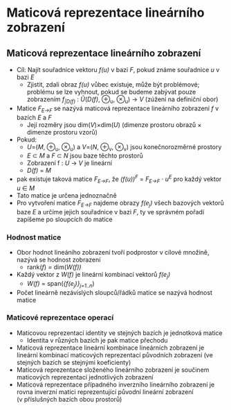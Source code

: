 # Maticová reprezentace lineárnı́ho zobrazenı́

## Maticová reprezentace lineárního zobrazení

* Cíl: Najít souřadnice vektoru _f(u)_ v bazi _F_, pokud známe souřadnice _u_ v bazi _E_
  * Zjistit, zdali obraz _f(u)_ vůbec existuje, může být problémové; problému se lze vyhnout, pokud se budeme zabývat pouze zobrazením _f<sub>|D(f)</sub>_ : _Ũ_(_D(f)_, ⊕<sub>u</sub>, ⊗<sub>u</sub>) → _V_ (zúžení na definiční obor)
* Matice _F<sub>E→F</sub>_ se nazývá maticová reprezentace lineárního zobrazení _f_ v bazích _E_ a _F_
  * Její rozměry jsou dim(_V_)×dim(_U_) (dimenze prostoru obrazů × dimenze prostoru vzorů)
* Pokud:
  * _U_=(_M_, ⊕<sub>u</sub>, ⊗<sub>u</sub>) a _V_=(_N_, ⊕<sub>v</sub>, ⊗<sub>v</sub>) jsou konečnorozměrné prostory
  * _E_ ⊂ _M_ a _F_ ⊂ _N_ jsou baze těchto prostorů
  * Zobrazení f : _U_ → _V_ je lineární
  * _D(f)_ = _M_
* pak existuje taková matice _F<sub>E→F</sub>_, že _(f(u))<sup>F</sup>_ = _F<sub>E→F</sub>_ ⋅ _u<sup>E</sup>_ pro každý vektor _u_ ∈ _M_
* Tato matice je určena jednoznačně
* Pro vytvoření matice _F<sub>E→F</sub>_ najdeme obrazy _f(e<sub>j</sub>)_ všech bazových vektorů baze _E_ a určíme jejich souřadnice v bazi _F_, ty ve správném pořadí zapíšeme po sloupcích do matice

### Hodnost matice

* Obor hodnot lineáního zobrazení tvoří podprostor v cílové množině, nazývá se hodnost zobrazení
  * rank(_f_) = dim(_W(f))_
* Každý vektor z _W(f)_ je lineární kombinací vektorů _f(e<sub>j</sub>)_
  * _W(f)_ = span(_{f(e<sub>j</sub>)}<sub>j=1..n</sub>_)
* Počet lineárně nezávislých sloupců/řádků matice se nazývá hodnost matice

### Maticové reprezentace operací

* Maticovou reprezentací identity ve stejných bazích je jednotková matice
  * Identita v různých bazích je pak matice přechodu
* Maticová reprezentace lineární kombinace lineárních zobrazení je lineární kombinací maticových reprezentací původních zobrazení (ve stejných bazích se stejnými koeficienty)
* Maticová reprezentace složeného lineárního zobrazení je součinem maticových reprezentací jednotlivých zobrazení
* Maticová reprezentace případného inverzního lineárního zobrazení je rovna inverzní matici reprezentující původní lineární zobrazení (v&nbsp;příslušných bazích obou prostorů)

